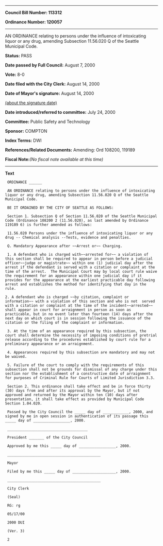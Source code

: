 

********

**Council Bill Number: 113312**
   
**Ordinance Number: 120057**
********

 AN ORDINANCE relating to persons under the influence of intoxicating liquor or any drug, amending Subsection 11.56.020 Q of the Seattle Municipal Code.

**Status:** PASS
   
**Date passed by Full Council:** August 7, 2000
   
**Vote:** 8-0
   
**Date filed with the City Clerk:** August 14, 2000
   
**Date of Mayor's signature:** August 14, 2000
   
[(about the signature date)](/~public/approvaldate.htm)
   
   
   
**Date introduced/referred to committee:** July 24, 2000
   
**Committee:** Public Safety and Technology
   
**Sponsor:** COMPTON
   
   
**Index Terms:** DWI

**References/Related Documents:** Amending: Ord 108200, 119189

**Fiscal Note:**_(No fiscal note available at this time)_

********

**Text**
   
```
 ORDINANCE ______

 AN ORDINANCE relating to persons under the influence of intoxicating liquor or any drug, amending Subsection 11.56.020 Q of the Seattle Municipal Code.

 BE IT ORDAINED BY THE CITY OF SEATTLE AS FOLLOWS:

 Section 1. Subsection Q of Section 11.56.020 of the Seattle Municipal Code (Ordinance 108200 2 (11.56.020), as last amended by Ordinance 119189 6) is further amended as follows:

 11.56.020 Persons under the influence of intoxicating liquor or any drug -- Chemical analysis --Tests, evidence and penalties.

 Q. Mandatory Appearance after ~~Arrest or~~ Charging.

 1. A defendant who is charged with~~arrested for~~ a violation of this section shall be required to appear in person before a judicial officer~~judge or magistrate~~ within one (1) judicial day after the arrest if the defendant is served with a citation or complaint at the time of the arrest.  The Municipal Court may by local court rule waive the requirement for an appearance within one judicial day if it provides for the appearance at the earliest practicable day following arrest and establishes the method for identifying that day in the rule.

2. A defendant who is charged ~~by citation, complaint or information~~ with a violation of this section and who is not  served with a citation or complaint at the time of the incident~~arrested~~ shall appear in court for arraignment in person as soon as practicable, but in no event later than fourteen (14) days after the next day on which court is in session following the issuance of the citation or the filing of the complaint or information.

 3. At the time of an appearance required by this subsection, the court shall determine the necessity of imposing conditions of pretrial release according to the procedures established by court rule for a preliminary appearance or an arraignment.

 4. Appearances required by this subsection are mandatory and may not be waived.

 5. Failure of the court to comply with the requirements of this subsection shall not be grounds for dismissal of any charge under this section nor the establishment of a constructive date of arraignment for purposes of Criminal Rule for Courts of Limited Jurisdiction 3.3.

 Section 2. This ordinance shall take effect and be in force thirty (30) days from and after its approval by the Mayor, but if not approved and returned by the Mayor within ten (10) days after presentation, it shall take effect as provided by Municipal Code Section 1.04.020.

 Passed by the City Council the _____ day of ____________, 2000, and signed by me in open session in authentication of its passage this _____ day of _________________, 2000.

 _____________________________________

 President _______ of the City Council

 Approved by me this _____ day of _________________, 2000.

 ___________________________________________

 Mayor

 Filed by me this _____ day of ____________________, 2000.

 ___________________________________________

 City Clerk

 (Seal)

 RG: rg

 05/17/00

 2000 DUI

 (Ver. 3)

 2

```
